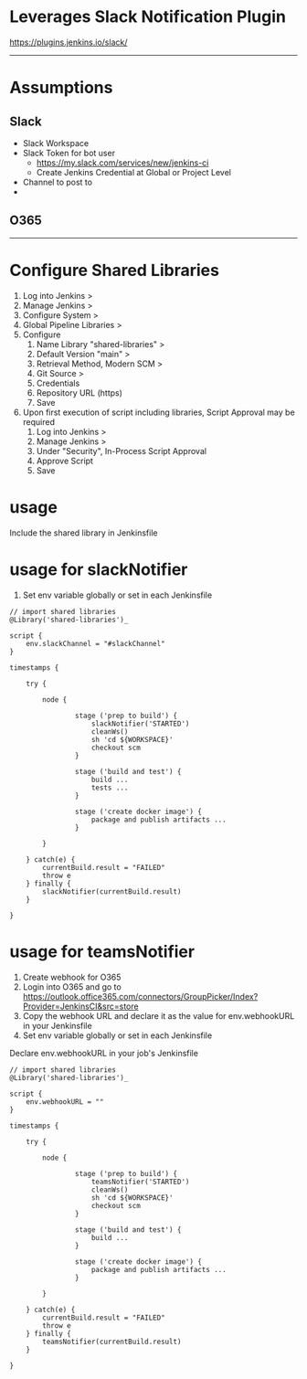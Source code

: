 # Leverages Slack Notification Plugin
https://plugins.jenkins.io/slack/

***

# Assumptions
## Slack
- Slack Workspace
- Slack Token for bot user
    - https://my.slack.com/services/new/jenkins-ci
    - Create Jenkins Credential at Global or Project Level
- Channel to post to
-

## O365

***


# Configure Shared Libraries
1. Log into Jenkins >
2. Manage Jenkins >
3. Configure System >
4. Global Pipeline Libraries >
5. Configure
    1. Name Library "shared-libraries" >
    2. Default Version "main" >
    3. Retrieval Method, Modern SCM >
    4. Git Source >
    4. Credentials
    6. Repository URL (https)
    7. Save
6. Upon first execution of script including libraries, Script Approval may be required
    1. Log into Jenkins >
    2. Manage Jenkins >
    3. Under "Security", In-Process Script Approval
    4. Approve Script
    5. Save

# usage

Include the shared library in Jenkinsfile
       
# usage for slackNotifier
1. Set env variable globally or set in each Jenkinsfile

```
// import shared libraries
@Library('shared-libraries')_

script {
    env.slackChannel = "#slackChannel"
}

timestamps {

    try {

        node {

                stage ('prep to build') {
                    slackNotifier('STARTED')
                    cleanWs()
                    sh 'cd ${WORKSPACE}'
                    checkout scm
                }

                stage ('build and test') {
                    build ...
                    tests ...
                }

                stage ('create docker image') {
                    package and publish artifacts ...
                }

        }

    } catch(e) {
        currentBuild.result = "FAILED"
        throw e
    } finally {
        slackNotifier(currentBuild.result)
    }

}
```
     
           
               
# usage for teamsNotifier
1. Create webhook for O365
2. Login into O365 and go to https://outlook.office365.com/connectors/GroupPicker/Index?Provider=JenkinsCI&src=store
3. Copy the webhook URL and declare it as the value for env.webhookURL in your Jenkinsfile
4. Set env variable globally or set in each Jenkinsfile 

Declare env.webhookURL in your job's Jenkinsfile

```
// import shared libraries
@Library('shared-libraries')_

script {
    env.webhookURL = ""
}

timestamps {

    try {

        node {

                stage ('prep to build') {
                    teamsNotifier('STARTED')
                    cleanWs()
                    sh 'cd ${WORKSPACE}'
                    checkout scm
                }

                stage ('build and test') {
                    build ...
                }

                stage ('create docker image') {
                    package and publish artifacts ...
                }

        }

    } catch(e) {
        currentBuild.result = "FAILED"
        throw e
    } finally {
        teamsNotifier(currentBuild.result)
    }

}
```